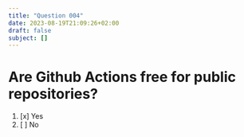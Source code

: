 ```yaml
---
title: "Question 004"
date: 2023-08-19T21:09:26+02:00
draft: false
subject: []
---
```


# Are Github Actions free for public repositories?
1. [x] Yes
1. [ ] No
